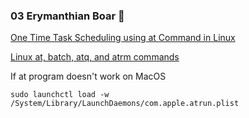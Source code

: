 ### 03 Erymanthian Boar :boar:

[One Time Task Scheduling using at Command in Linux](https://tecadmin.net/one-time-task-scheduling-using-at-commad-in-linux/#)

[Linux at, batch, atq, and atrm commands](https://www.computerhope.com/unix/uat.htm)

If at program doesn't work on MacOS

```
sudo launchctl load -w /System/Library/LaunchDaemons/com.apple.atrun.plist
```
